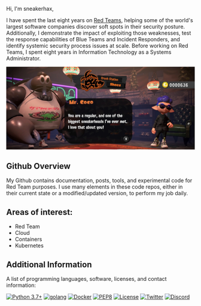 Hi, I'm sneakerhax,

I have spent the last eight years on [Red Teams](https://en.wikipedia.org/wiki/Red_team), helping some of the world's largest software companies discover soft spots in their security posture. Additionally, I demonstrate the impact of exploiting those weaknesses, test the response capabilities of Blue Teams and Incident Responders, and identify systemic security process issues at scale. Before working on Red Teams, I spent eight years in Information Technology as a Systems Administrator.

![alt text](.img/sneakerhax_banner.png)

## Github Overview

My Github contains documentation, posts, tools, and experimental code for Red Team purposes. I use many elements in these code repos, either in their current state or a modified/updated version, to perform my job daily.

## Areas of interest:

* Red Team
* Cloud
* Containers
* Kubernetes

## Additional Information

A list of programming languages, software, licenses, and contact information:

[![Python 3.7+](https://img.shields.io/badge/python-3.7+-FADA5E.svg?logo=python)](https://www.python.org/) [![golang](https://img.shields.io/badge/golang-1.17+-29BEB0.svg?logo=GO)](https://go.dev/)
[![Docker](https://img.shields.io/badge/docker-hub-0db7ed.svg?logo=docker)](http://hub.docker.com/u/sneakerhax) [![PEP8](https://img.shields.io/badge/code%20style-pep8-red.svg)](https://www.python.org/dev/peps/pep-0008/) [![License](https://img.shields.io/badge/license-GPL3-lightgrey.svg)](https://www.gnu.org/licenses/gpl-3.0.en.html) [![Twitter](https://img.shields.io/badge/twitter-sneakerhax-38A1F3?logo=twitter)](https://twitter.com/sneakerhax) [![Discord](https://img.shields.io/badge/discord-snizzy-7289da.svg?logo=discord)](https://discord.gg/zzZAkVRzKK)
